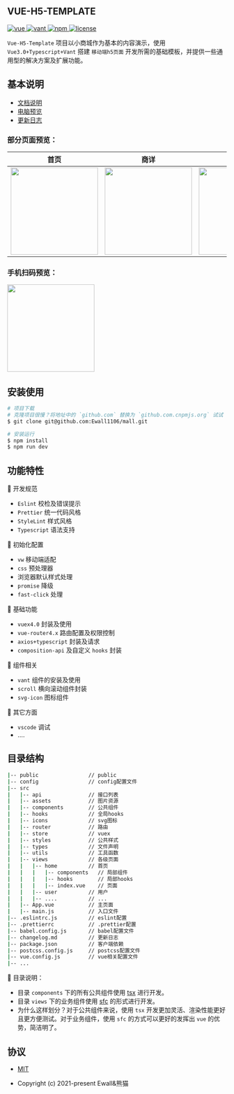 ## VUE-H5-TEMPLATE

<p>
  <a href="https://github.com/vuejs/vue">
    <img src="https://img.shields.io/badge/vue-2.6.11-brightgreen.svg" alt="vue">
  </a>
  </a>
    <a href="https://youzan.github.io/vant/#/zh-CN/">
    <img src="https://img.shields.io/badge/vant-2.7.0-brightgreen.svg" alt="vant">
  </a>
  <a href="https://www.npmjs.com/">
    <img src="https://img.shields.io/badge/npm-6.9.0-blue.svg" alt="npm">
  </a>
  <a href="https://github.com/Ewall1106/panda-vue-template/blob/master/LICENSE">
    <img src="https://img.shields.io/github/license/mashape/apistatus.svg" alt="license">
  </a>
</p>

`Vue-H5-Template` 项目以小商城作为基本的内容演示，使用 `Vue3.0+Typescript+Vant` 搭建 `移动端h5页面` 开发所需的基础模板，并提供一些通用型的解决方案及扩展功能。

## 基本说明

- [文档说明](https://docs.xwhx.top/mall)
- [电脑预览](https://mall.xwhx.top)
- [更新日志](https://github.com/Ewall1106/mall/blob/master/changelog.md)

### 部分页面预览：

|                                首页                                 |                                商详                                 |                                扩展                                 |
| :-----------------------------------------------------------------: | :-----------------------------------------------------------------: | :-----------------------------------------------------------------: |
| <img width="200" src="https://s3.ax1x.com/2021/01/06/sVDeFs.jpg" /> | <img width="200" src="https://s3.ax1x.com/2021/01/06/sV06De.jpg" /> | <img width="200" src="https://z3.ax1x.com/2021/03/27/6xb59I.png" /> |

### 手机扫码预览：

<img width="200" class="zoom" src="https://s3.ax1x.com/2021/01/06/sVDlOU.png">

## 安装使用

```bash
# 项目下载
# 克隆项目很慢？将地址中的 `github.com` 替换为 `github.com.cnpmjs.org` 试试
$ git clone git@github.com:Ewall1106/mall.git

# 安装运行
$ npm install
$ npm run dev
```

## 功能特性

:hammer: 开发规范

- `Eslint` 校检及错误提示
- `Prettier` 统一代码风格
- `StyleLint` 样式风格
- `Typescript` 语法支持

:hammer: 初始化配置

- `vw` 移动端适配
- `css` 预处理器
- 浏览器默认样式处理
- `promise` 降级
- `fast-click` 处理

:hammer: 基础功能

- `vuex4.0` 封装及使用
- `vue-router4.x` 路由配置及权限控制
- `axios+typescript` 封装及请求
- `composition-api` 及自定义 `hooks` 封装

:hammer: 组件相关

- `vant` 组件的安装及使用
- `scroll` 横向滚动组件封装
- `svg-icon` 图标组件

:hammer: 其它方面

- `vscode` 调试
- ....

## 目录结构

```bash
|-- public                // public
|-- config                // config配置文件
|-- src
|   |-- api               // 接口列表
|   |-- assets            // 图片资源
|   |-- components        // 公共组件
|   |-- hooks             // 全局hooks
|   |-- icons             // svg图标
|   |-- router            // 路由
|   |-- store             // vuex
|   |-- styles            // 公共样式
|   |-- types             // 文件声明
|   |-- utils             // 工具函数
|   |-- views             // 各级页面
|   |   |-- home          // 首页
|   |   |   |-- components   // 局部组件
|   |   |   |-- hooks        // 局部hooks
|   |   |   |-- index.vue    // 页面
|   |   |-- user          // 用户
|   |   |-- ....          // ...
|   |-- App.vue           // 主页面
|   |-- main.js           // 入口文件
|-- .eslintrc.js          // eslint配置
|-- .prettierrc           // .prettier配置
|-- babel.config.js       // babel配置文件
|-- changelog.md          // 更新日志
|-- package.json          // 客户端依赖
|-- postcss.config.js     // postcss配置文件
|-- vue.config.js         // vue相关配置文件
|-- ...
```

:bookmark: 目录说明：

- 目录 `components` 下的所有公共组件使用 [tsx](https://v3.vuejs.org/guide/render-function.html) 进行开发。
- 目录 `views` 下的业务组件使用 [sfc](https://cn.vuejs.org/v2/guide/single-file-components.html) 的形式进行开发。
- 为什么这样划分？对于公共组件来说，使用 `tsx` 开发更加灵活、渲染性能更好且更方便测试。对于业务组件，使用 `sfc` 的方式可以更好的发挥出 `vue` 的优势，简洁明了。

## 协议

- [MIT](https://github.com/Ewall1106/mall/blob/master/LICENSE)

- Copyright (c) 2021-present Ewall&熊猫
